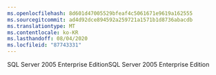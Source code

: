 ```yaml
---
ms.openlocfilehash: 8d601d47005529bfeaf4c5061671e9619a162555
ms.sourcegitcommit: ad4d92dce894592a259721a1571b1d8736abacdb
ms.translationtype: MT
ms.contentlocale: ko-KR
ms.lasthandoff: 08/04/2020
ms.locfileid: "87743331"
---
```

<span data-ttu-id="d5cdd-101">SQL Server 2005 Enterprise Edition</span><span class="sxs-lookup"><span data-stu-id="d5cdd-101">SQL Server 2005 Enterprise Edition</span></span>
